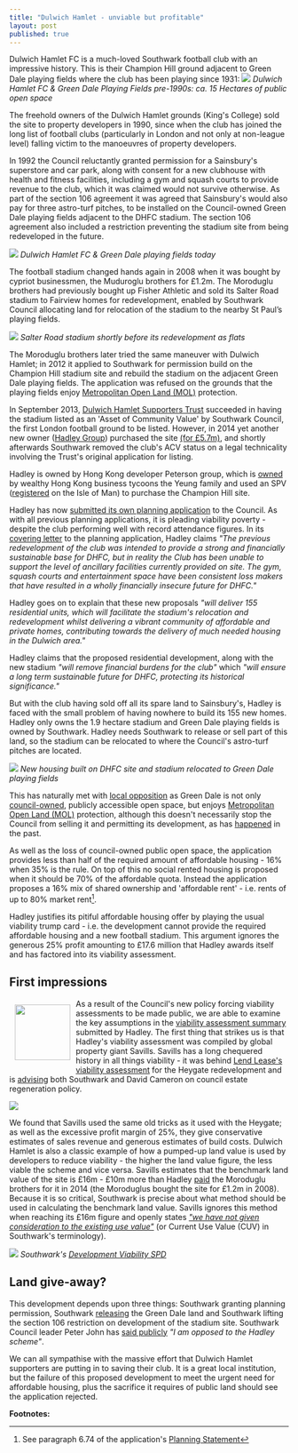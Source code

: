 ```yaml
---
title: "Dulwich Hamlet - unviable but profitable"
layout: post
published: true
---
```

Dulwich Hamlet FC is a much-loved Southwark football club with an impressive history. This is their Champion Hill ground adjacent to Green Dale playing fields where the club has been playing since 1931: 
![](http://35percent.org/img/greendale.jpg)
*Dulwich Hamlet FC & Green Dale Playing Fields pre-1990s: ca. 15 Hectares of public open space*

The freehold owners of the Dulwich Hamlet grounds (King's College) sold the site to property developers in 1990, since when the club has joined the long list of football clubs (particularly in London and not only at non-league level) falling victim to the manoeuvres of property developers.

In 1992 the Council reluctantly granted permission for a Sainsbury's superstore and car park, along with consent for a new clubhouse with health and fitness facilities, including a gym and squash courts to provide revenue to the club, which it was claimed would not survive otherwise. As part of the section 106 agreement it was agreed that Sainsbury's would also pay for three astro-turf pitches, to be installed on the Council-owned Green Dale playing fields adjacent to the DHFC stadium. The section 106 agreement also included a restriction preventing the stadium site from being redeveloped in the future.

![](http://35percent.org/img/dhfc2.jpg)
*Dulwich Hamlet FC & Green Dale playing fields today*

The football stadium changed hands again in 2008 when it was bought by cypriot businessmen, the Muduroglu brothers for £1.2m. The Moroduglu brothers had previously bought up Fisher Athletic and sold its Salter Road stadium to Fairview homes for redevelopment, enabled by Southwark Council allocating land for relocation of the stadium to the nearby St Paul’s playing fields.

![](http://farm9.static.flickr.com/8244/8664376611_0e970777b3.jpg)
*Salter Road stadium shortly before its redevelopment as flats*

The Moroduglu brothers later tried the same maneuver with Dulwich Hamlet; in 2012 it applied to Southwark for permission build on the Champion Hill stadium site and rebuild the stadium on the adjacent Green Dale playing fields. The application was refused on the grounds that the playing fields enjoy [Metropolitan Open Land (MOL)](https://en.wikipedia.org/wiki/Metropolitan_Open_Land) protection.  

In September 2013, [Dulwich Hamlet Supporters Trust](http://dhst.org.uk/) succeeded in having the stadium listed as an 'Asset of Community Value' by Southwark Council, the first London football ground to be listed. However, in 2014 yet another new owner ([Hadley Group](http://hadleypropertygroup.com/)) purchased the site [(for £5.7m)](http://35percent.org/img/LRegisterDHFC.pdf), and shortly afterwards Southwark removed the club's ACV status on a legal technicality involving the Trust's original application for listing. 

Hadley is owned by Hong Kong developer Peterson group, which is [owned](http://www.telegraph.co.uk/business/2016/04/07/wealthy-hong-kong-family-to-plough-200m-into-uk-real-estate/) by wealthy Hong Kong business tycoons the Yeung family and used an SPV ([registered](http://35percent.org/img/LRegisterDHFC.pdf) on the Isle of Man) to purchase the Champion Hill site. 

Hadley has now [submitted its own planning application](http://planbuild.southwark.gov.uk/documents/?casereference=16/AP/1232&system=DC) to the Council. As with all previous planning applications, it is pleading viability poverty - despite the club performing well with record attendance figures. In its [covering letter](http://planbuild.southwark.gov.uk/documents/?GetDocument=%7b%7b%7b!MOs846oklOp6ieOeJtYFyA%3d%3d!%7d%7d%7d) to the planning application, Hadley claims _"The previous redevelopment of the club was intended to provide a strong and financially sustainable base for DHFC, but in reality the Club has been unable to support the level of ancillary facilities currently provided on site. The gym, squash courts and entertainment space have been consistent loss makers that have resulted in a wholly financially insecure future for DHFC."_

Hadley goes on to explain that these new proposals _"will deliver 155 residential units, which will facilitate the stadium's relocation and redevelopment whilst delivering a vibrant community of affordable and private homes, contributing towards the delivery of much needed housing in the Dulwich area."_

Hadley claims that the proposed residential development, along with the new stadium _"will remove financial burdens for the club"_ which _"will ensure a long term sustainable future for DHFC, protecting its historical significance."_

But with the club having sold off all its spare land to Sainsbury's, Hadley is faced with the small problem of having nowhere to build its 155 new homes. Hadley only owns the 1.9 hectare stadium and Green Dale playing fields is owned by Southwark. Hadley needs Southwark to release or sell part of this land, so the stadium can be relocated to where the Council's astro-turf pitches are located.

![](http://35percent.org/img/dhfc3.jpg)
*New housing built on DHFC site and stadium relocated to Green Dale playing fields*

This has naturally met with [local opposition](http://www.friendsofdkhwood.org/2016/04/green-dale-planning-application/) as Green Dale is not only [council-owned](http://35percent.org/img/LRegisterGreenDale.pdf), publicly accessible open space, but enjoys [Metropolitan Open Land (MOL)](https://en.wikipedia.org/wiki/Metropolitan_Open_Land) protection, although this doesn't necessarily stop the Council from selling it and permitting its development, as has [happened](http://35percent.org/sustainable-development/) in the past. 
 
As well as the loss of council-owned public open space, the application provides less than half of the required amount of affordable housing - 16% when 35% is the rule. On top of this no social rented housing is proposed when it should be 70% of the affordable quota. Instead the application proposes a 16% mix of shared ownership and 'affordable rent' - i.e. rents of up to 80% market rent[^1].

Hadley justifies its pitiful affordable housing offer by playing the usual viability trump card - i.e. the development cannot provide the required affordable housing and a new football stadium. This argument ignores the generous 25% profit amounting to £17.6 million that Hadley awards itself and has factored into its viability assessment. 

## First impressions
<img src="http://35percent.org/img/socialcleanserssavills.jpg" align="left" style="margin:10px" width="100">As a result of the Council's new policy forcing viability assessments to be made public, we are able to examine the key assumptions in the [viability assessment summary](http://planbuild.southwark.gov.uk/documents/?GetDocument=%7b%7b%7b!g6Huud%2ffC8539Zj%2bH4Z0qg%3d%3d!%7d%7d%7d) submitted by Hadley. The first thing that strikes us is that Hadley's viability assessment was compiled by global property giant Savills. Savills has a long chequered history in all things viability - it was behind [Lend Lease's viability assessment](http://35percent.org/2015-06-25-heygate-viability-assessment-finally-revealed/) for the Heygate redevelopment and is [advising](http://35percent.org/the-southwark-clearances/#completing-southwarks-clearances-with-savills) both Southwark and David Cameron on council estate regeneration policy.

![](http://35percent.org/img/savills.png)

We found that Savills used the same old tricks as it used with the Heygate; as well as the excessive profit margin of 25%, they give conservative estimates of sales revenue and generous estimates of build costs. Dulwich Hamlet is also a classic example of how a pumped-up land value is used by developers to reduce viability - the higher the land value  figure, the less viable the scheme and vice versa. Savills estimates that the benchmark land value of the site is £16m - £10m more than Hadley [paid](http://35percent.org/img/LRegisterDHFC.pdf) the Moroduglu brothers for it in 2014 (the Moroduglus bought the site for £1.2m in 2008). Because it is so critical, Southwark is precise about what method should be used in calculating the benchmark land value. Savills ignores this method when reaching its £16m figure and openly states [_"we have not given consideration to the existing use value"_](http://planbuild.southwark.gov.uk/documents/?GetDocument=%7b%7b%7b!g6Huud%2ffC8539Zj%2bH4Z0qg%3d%3d!%7d%7d%7d) (or Current Use Value (CUV) in Southwark's terminology). 

![](http://35percent.org/img/blv.png)
*Southwark's [Development Viability SPD](http://www.southwark.gov.uk/download/downloads/id/13431/development_viability_spd)*

## Land give-away?
This development depends upon three things: Southwark granting planning permission, Southwark [releasing](http://35percent.org/img/LRegisterGreenDale.pdf) the Green Dale land and Southwark lifting the section 106 restriction on development of the stadium site.  Southwark Council leader Peter John has [said publicly](http://www.southwarknews.co.uk/news/final-plans-new-dulwich-hamlet-stadium-submitted/) _"I am opposed to the Hadley scheme"_.

We can all sympathise with the massive effort that Dulwich Hamlet supporters are putting in to saving their club. It is a great local institution, but the failure of this proposed development to meet the urgent need for affordable housing, plus the sacrifice it requires of public land should see the application rejected.


__Footnotes:__

[^1]: See paragraph 6.74 of the application's [Planning Statement](http://planbuild.southwark.gov.uk/documents/?GetDocument=%7b%7b%7b!s5yeW%2bePQpbhAWzOWHVWkg%3d%3d!%7d%7d%7d)
